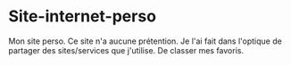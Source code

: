 # Site-internet-perso
Mon site perso. 
Ce site n'a aucune prétention. 
Je l'ai fait dans l'optique de partager des sites/services que j'utilise. De classer mes favoris. 

